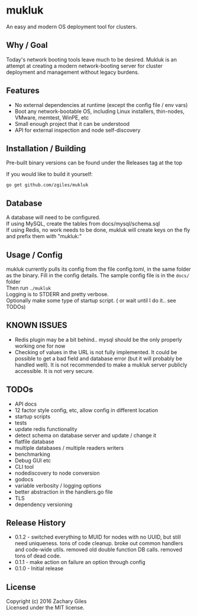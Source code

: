 # mukluk

An easy and modern OS deployment tool for clusters.

## Why / Goal
Today's network booting tools leave much to be desired. Mukluk is an attempt at creating a modern network-booting server for cluster deployment and management without legacy burdens.

## Features
* No external dependencies at runtime (except the config file / env vars)
* Boot any network-bootable OS, including Linux installers, thin-nodes, VMware, memtest, WinPE, etc
* Small enough project that it can be understood
* API for external inspection and node self-discovery

## Installation / Building
Pre-built binary versions can be found under the Releases tag at the top

If you would like to build it yourself:  
```
go get github.com/zgiles/mukluk
```

## Database
A database will need to be configured.  
If using MySQL, create the tables from docs/mysql/schema.sql  
If using Redis, no work needs to be done, mukluk will create keys on the fly and prefix them with "mukluk:"

## Usage / Config
mukluk currently pulls its config from the file config.toml, in the same folder as the binary. Fill in the config details. The sample config file is in the `docs/` folder  
Then run `./mukluk`  
Logging is to STDERR and pretty verbose.  
Optionally make some type of startup script. ( or wait until I do it.. see TODOs)  

## KNOWN ISSUES
* Redis plugin may be a bit behind.. mysql should be the only properly working one for now
* Checking of values in the URL is not fully implemented. It could be possible to get a bad field and database error (but it will probably be handled well). It is not recommended to make a mukluk server publicly accessible. It is not very secure.

## TODOs
* API docs
* 12 factor style config, etc, allow config in different location
* startup scripts
* tests
* update redis functionality
* detect schema on database server and update / change it
* flatfile database
* multiple databases / multiple readers writers
* benchmarking
* Debug GUI etc
* CLI tool
* nodediscovery to node conversion
* godocs
* variable verbosity / logging options
* better abstraction in the handlers.go file
* TLS
* dependency versioning

## Release History
* 0.1.2 - switched everything to MUID for nodes with no UUID, but still need uniqueness. tons of code cleanup. broke out common handlers and code-wide utils. removed old double function DB calls. removed tons of dead code.
* 0.1.1 - make action on failure an option through config
* 0.1.0 - Initial release

## License
Copyright (c) 2016 Zachary Giles  
Licensed under the MIT license.  
